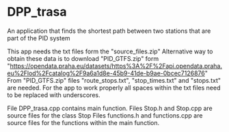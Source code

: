 # DPP_trasa
An application that finds the shortest path between two stations that are part of the PID system

This app needs the txt files form the "source_files.zip"
Alternative way to obtain these data is to download "PID_GTFS.zip" form "https://opendata.praha.eu/datasets/https%3A%2F%2Fapi.opendata.praha.eu%2Flod%2Fcatalog%2F9a6a1d8e-45b9-41de-b9ae-0bcec7126876"
From "PID_GTFS.zip" files "route_stops.txt", "stop_times.txt" and "stops.txt" are needed.
For the app to work properly all spaces within the txt files need to be replaced with underscores.

File DPP_trasa.cpp contains main function.
Files Stop.h and Stop.cpp are source files for the class Stop
Files functions.h and functions.cpp are source files for the functions within the main function.
